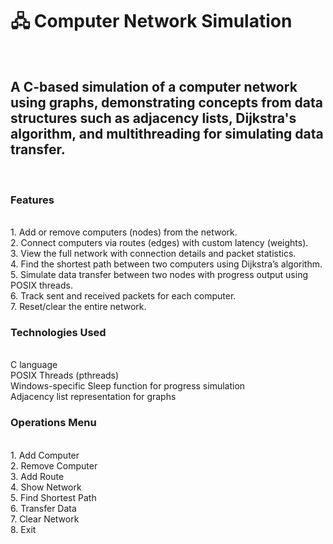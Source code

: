 <h1>🖧 Computer Network Simulation</h1> <br>

<h2>A C-based simulation of a computer network using graphs, demonstrating concepts from data structures such as adjacency lists, Dijkstra's algorithm, and multithreading for simulating data transfer.</h2> <br>
<h3>Features</h3> <br>
1. Add or remove computers (nodes) from the network. <br>
2. Connect computers via routes (edges) with custom latency (weights).  <br>
3. View the full network with connection details and packet statistics. <br>
4. Find the shortest path between two computers using Dijkstra’s algorithm. <br>
5. Simulate data transfer between two nodes with progress output using POSIX threads. <br>
6. Track sent and received packets for each computer. <br>
7. Reset/clear the entire network. <br>

<h3>Technologies Used</h3><br>
C language <br>
POSIX Threads (pthreads) <br>
Windows-specific Sleep function for progress simulation <br>
Adjacency list representation for graphs <b4>

<h3>Operations Menu</h3> <br>
1. Add Computer <br>
2. Remove Computer <br>
3. Add Route <br>
4. Show Network <br>
5. Find Shortest Path <br>
6. Transfer Data <br>
7. Clear Network <br>
8. Exit <br>








